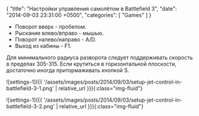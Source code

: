 {
  "title": "Настройки управления самолётом в Battlefield 3",
  "date": "2014-09-03 23:31:00 +0500",
  "categories": [ "Games" ]
}

  * Поворот вверх - пробелом.
  * Рыскание влево/вправо - мышью.
  * Поворот налево/направо - A/D.
  * Выход из кабины - F1.

Для минимального радиуса разворота следует поддерживать скорость в пределах 305-315. Если крутиться в горизонтальной плоскости, достаточно иногда притормаживать кнопкой S.
<!-- more -->

![settings-1]({{ '/assets/images/posts/2014/09/03/setup-jet-control-in-battlefield-3-1.png' | relative_url }}){:class="img-fluid"}

![settings-1]({{ '/assets/images/posts/2014/09/03/setup-jet-control-in-battlefield-3-2.png' | relative_url }}){:class="img-fluid"}
